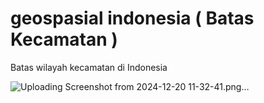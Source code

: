 # geospasial indonesia ( Batas Kecamatan )
Batas wilayah kecamatan di Indonesia

![Uploading Screenshot from 2024-12-20 11-32-41.png…]()

